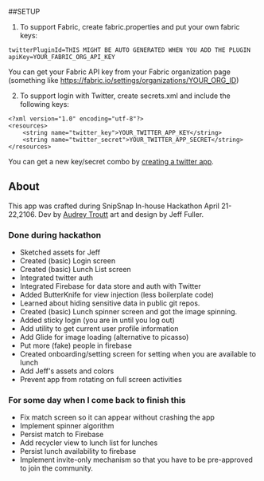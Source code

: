 ##SETUP

1. To support Fabric, create fabric.properties and put your own fabric keys:

```
twitterPluginId=THIS MIGHT BE AUTO GENERATED WHEN YOU ADD THE PLUGIN
apiKey=YOUR_FABRIC_ORG_API_KEY
```

You can get your Fabric API key from your Fabric organization page (something like https://fabric.io/settings/organizations/YOUR_ORG_ID)

2. To support login with Twitter, create secrets.xml and include the following keys:

```
<?xml version="1.0" encoding="utf-8"?>
<resources>
    <string name="twitter_key">YOUR_TWITTER_APP_KEY</string>
    <string name="twitter_secret">YOUR_TWITTER_APP_SECRET</string>
</resources>
```

You can get a new key/secret combo by [creating a twitter app](https://apps.twitter.com/app/new).

## About

This app was crafted during SnipSnap In-house Hackathon April 21-22,2106. Dev by [Audrey Troutt](https://github.com/atroutt) art and design by Jeff Fuller.

### Done during hackathon

* Sketched assets for Jeff
* Created (basic) Login screen
* Created (basic) Lunch List screen
* Integrated twitter auth
* Integrated Firebase for data store and auth with Twitter
* Added ButterKnife for view injection (less boilerplate code)
* Learned about hiding sensitive data in public git repos.
* Created (basic) Lunch spinner screen and got the image spinning.
* Added sticky login (you are in until you log out)
* Add utility to get current user profile information
* Add Glide for image loading (alternative to picasso)
* Put more (fake) people in firebase
* Created onboarding/setting screen for setting when you are available to lunch
* Add Jeff's assets and colors
* Prevent app from rotating on full screen activities

### For some day when I come back to finish this

* Fix match screen so it can appear without crashing the app
* Implement spinner algorithm
* Persist match to Firebase
* Add recycler view to lunch list for lunches
* Persist lunch availability to firebase
* Implement invite-only mechanism so that you have to be pre-approved to join the community.
